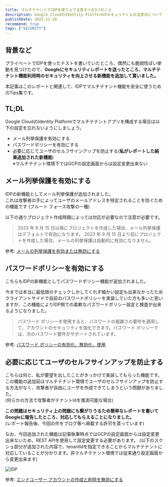 ```yaml
---
title: マルチテナントでIDPを使う上で注意すべき3つのこと
description: Google CloudのIdentity Platformのセキュリティ上の注意点について
publishDate: 2023-11-20
recommend: true
tags: ["SECURITY"]
---
```


## 背景など

プライベートでIDPを使ったテストを書いていたところ、偶然にも脆弱性ぽい挙動を見つけたので、**Googleにセキュリティレポートを送ったところ、マルチテナント機能利用時のセキュリティを向上させる新機能を追加して貰いました。**  
  
本記事はこのレポートと関連して、IDPでマルチテナント機能を安全に使うためのTips集です。

## TL;DL

Google CloudのIdentity Platformでマルチテナントアプリを構成する場合は以下の設定を忘れないようにしましょう。

- メール列挙保護を有効にする
- パスワードポリシーを有効にする
- 必要に応じてユーザのセルフサインアップを防止する(**私がレポートした結果追加された新機能**)  
  ※マルチテナント環境下ではGCPの設定画面からは設定変更出来ない

## メール列挙保護を有効にする

IDPの新機能としてメール列挙保護が追加されました。  
これは攻撃者の手によってユーザのメールアドレスを特定されることを防ぐための機能です (ブルート フォース攻撃の一種)

以下の通りプロジェクト作成時期によっては対応が必要なので注意が必要です。

> 2023 年 9 月 15 日以降にプロジェクトを作成した場合、メール列挙保護はデフォルトで有効になります。
> 2023 年 9 月 15 日より前にプロジェクトを作成した場合、メールの列挙保護は自動的に有効になりません。

参考: [メールの列挙保護を有効または無効にする](https://cloud.google.com/identity-platform/docs/admin/email-enumeration-protection)

## パスワードポリシーを有効にする

こちらもIDPの新機能としてパスワードポリシー機能が追加されました。

今までは本当に最低限のチェックしかしてくれず細かい設定も出来なかったためクライアントサイドで自前のパスワードポリシーを実装していた方も多いと思いますが、この機能によりIDP側での柔軟なパスワードポリシー設定と検査が出来るようになりました。

> パスワード ポリシーを使用すると、パスワードの複雑さの要件を適用して、アカウントのセキュリティを強化できます。パスワード ポリシーでは、次のパスワード要件がサポートされています。

参考: [パスワード ポリシーの有効化、無効化、使用](https://cloud.google.com/identity-platform/docs/password-policy)

## 必要に応じてユーザのセルフサインアップを防止する

こちらは何と、私が要望を出したことがきっかけで実装してもらった機能です。
この機能の追加前はマルチテナント環境でユーザのセルフサインアップを防止する方法がなく、攻撃者が自由にユーザを作成できてしまうという問題がありました。  
(何らかの方法で攻撃者がテナントIdを推測可能な場合)

**この問題はセキュリティ上の問題にも繋がりうるため簡単なレポートを書いてGoogleに報告したところ、対応してもらえることになりました。**  
(レポート報告後、今回の件をブログ等へ掲載する許可を貰っています)

なお、今回追加された機能は記事執筆時点ではGCPの設定画面からは設定変更出来ないため、REST APIを使用して設定変更する必要があります。
(以下のスクショ部分が追加された内容で、tenantIdを指定できることからマルチテナントに対応していることが分かります。非マルチテナント環境では従来通り設定画面から変更出来ます)

![IDP](/posts/idp/idp.png)

参考: [エンドユーザー アカウントの作成と削除を無効にする](https://cloud.google.com/identity-platform/docs/multi-tenancy-authentication#disable-end-user)
